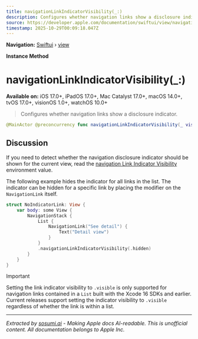 ```yaml
---
title: navigationLinkIndicatorVisibility(_:)
description: Configures whether navigation links show a disclosure indicator.
source: https://developer.apple.com/documentation/swiftui/view/navigationlinkindicatorvisibility(_:)
timestamp: 2025-10-29T00:09:18.047Z
---
```


**Navigation:** [Swiftui](/documentation/swiftui) › [view](/documentation/swiftui/view)

**Instance Method**

# navigationLinkIndicatorVisibility(_:)

**Available on:** iOS 17.0+, iPadOS 17.0+, Mac Catalyst 17.0+, macOS 14.0+, tvOS 17.0+, visionOS 1.0+, watchOS 10.0+

> Configures whether navigation links show a disclosure indicator.

```swift
@MainActor @preconcurrency func navigationLinkIndicatorVisibility(_ visibility: Visibility) -> some View
```

## Discussion

If you need to detect whether the navigation disclosure indicator should be shown for the current view, read the [navigation Link Indicator Visibility](/documentation/swiftui/environmentvalues/navigationlinkindicatorvisibility) environment value.

The following example hides the indicator for all links in the list. The indicator can be hidden for a specific link by placing the modifier on the `NavigationLink` itself.

```swift
struct NoIndicatorLink: View {
    var body: some View {
        NavigationStack {
            List {
                NavigationLink("See detail") {
                    Text("Detail view")
                }
            }
            .navigationLinkIndicatorVisibility(.hidden)
        }
    }
}
```

> [!IMPORTANT]
> Setting the link indicator visibility to `.visible` is only supported for navigation links contained in a `List` built with the Xcode 16 SDKs and earlier. Current releases support setting the indicator visibility to `.visible` regardless of whether the link is within a list.

---

*Extracted by [sosumi.ai](https://sosumi.ai) - Making Apple docs AI-readable.*
*This is unofficial content. All documentation belongs to Apple Inc.*
